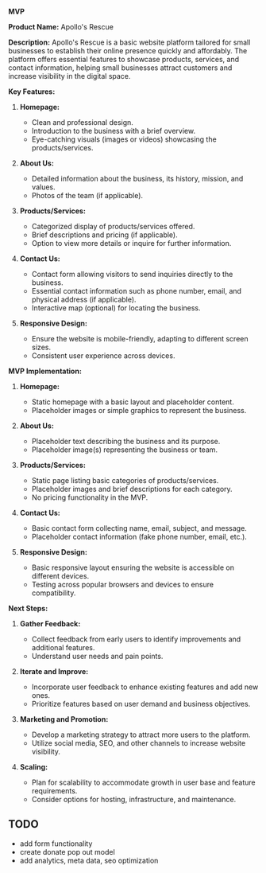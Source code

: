 **MVP**

**Product Name:** Apollo's Rescue

**Description:**
Apollo's Rescue is a basic website platform tailored for small businesses to establish their online presence quickly and affordably. The platform offers essential features to showcase products, services, and contact information, helping small businesses attract customers and increase visibility in the digital space.

**Key Features:**

1. **Homepage:**

   - Clean and professional design.
   - Introduction to the business with a brief overview.
   - Eye-catching visuals (images or videos) showcasing the products/services.

2. **About Us:**

   - Detailed information about the business, its history, mission, and values.
   - Photos of the team (if applicable).

3. **Products/Services:**

   - Categorized display of products/services offered.
   - Brief descriptions and pricing (if applicable).
   - Option to view more details or inquire for further information.

4. **Contact Us:**

   - Contact form allowing visitors to send inquiries directly to the business.
   - Essential contact information such as phone number, email, and physical address (if applicable).
   - Interactive map (optional) for locating the business.

5. **Responsive Design:**
   - Ensure the website is mobile-friendly, adapting to different screen sizes.
   - Consistent user experience across devices.

**MVP Implementation:**

1. **Homepage:**

   - Static homepage with a basic layout and placeholder content.
   - Placeholder images or simple graphics to represent the business.

2. **About Us:**

   - Placeholder text describing the business and its purpose.
   - Placeholder image(s) representing the business or team.

3. **Products/Services:**

   - Static page listing basic categories of products/services.
   - Placeholder images and brief descriptions for each category.
   - No pricing functionality in the MVP.

4. **Contact Us:**

   - Basic contact form collecting name, email, subject, and message.
   - Placeholder contact information (fake phone number, email, etc.).

5. **Responsive Design:**
   - Basic responsive layout ensuring the website is accessible on different devices.
   - Testing across popular browsers and devices to ensure compatibility.

**Next Steps:**

1. **Gather Feedback:**

   - Collect feedback from early users to identify improvements and additional features.
   - Understand user needs and pain points.

2. **Iterate and Improve:**

   - Incorporate user feedback to enhance existing features and add new ones.
   - Prioritize features based on user demand and business objectives.

3. **Marketing and Promotion:**

   - Develop a marketing strategy to attract more users to the platform.
   - Utilize social media, SEO, and other channels to increase website visibility.

4. **Scaling:**
   - Plan for scalability to accommodate growth in user base and feature requirements.
   - Consider options for hosting, infrastructure, and maintenance.


## TODO

- add form functionality
- create donate pop out model
- add analytics, meta data, seo optimization
